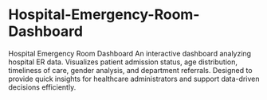 # Hospital-Emergency-Room-Dashboard
Hospital Emergency Room Dashboard An interactive dashboard analyzing hospital ER data. Visualizes patient admission status, age distribution, timeliness of care, gender analysis, and department referrals. Designed to provide quick insights for healthcare administrators and support data-driven decisions efficiently.
